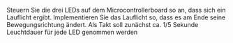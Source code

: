 Steuern Sie die drei LEDs auf dem Microcontrollerboard so an, dass sich ein Lauflicht
ergibt. Implementieren Sie das Lauflicht so, dass es am Ende seine Bewegungsrichtung
ändert. Als Takt soll zunächst ca. 1/5 Sekunde Leuchtdauer für jede LED genommen
werden